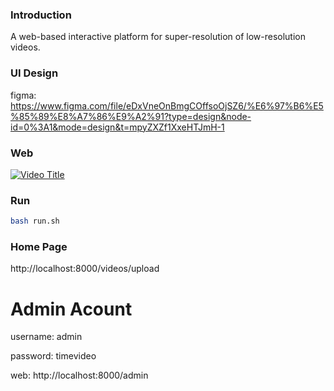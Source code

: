 ### Introduction
A web-based interactive platform for super-resolution of low-resolution videos.

### UI Design

figma: https://www.figma.com/file/eDxVneOnBmgCOffsoOjSZ6/%E6%97%B6%E5%85%89%E8%A7%86%E9%A2%91?type=design&node-id=0%3A1&mode=design&t=mpyZXZf1XxeHTJmH-1

### Web

[![Video Title](https://img.youtube.com/vi/dhPkKZBGMlM/0.jpg)](https://www.youtube.com/watch?v=dhPkKZBGMlM)

### Run
```sh
bash run.sh
```

### Home Page
http://localhost:8000/videos/upload

# Admin Acount
username: admin

password: timevideo

web: http://localhost:8000/admin
